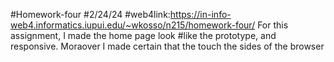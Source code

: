 #Homework-four
#2/24/24
#web4link:https://in-info-web4.informatics.iupui.edu/~wkosso/n215/homework-four/
For this assignment, I made the home page look #like the prototype, and responsive. Moraover I made certain that the touch the sides of the browser
